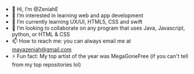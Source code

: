 - 👋 Hi, I’m @ZeniahE
- 👀 I’m interested in learning web and app development
- 🌱 I’m currently learning UX/UI, HTML5, CSS and swift
- 💞️ I’m looking to collaborate on any program that uses Java, Javascript, python, or HTML & CSS
- 📫 How to reach me: you can always email me at mayazeniah@gmail.com
- ⚡ Fun fact: My top artist of the year was MegaGoneFree (if you can't tell from my top repositories lol) 

<!---
ZeniahE/ZeniahE is a ✨ special ✨ repository because its `README.md` (this file) appears on your GitHub profile.
You can click the Preview link to take a look at your changes.
--->
